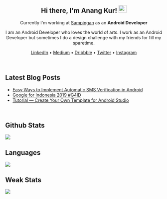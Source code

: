 <h2 align="center">Hi there, I'm Anang Kur! <img src="https://media.giphy.com/media/hvRJCLFzcasrR4ia7z/giphy.gif" width="25px">
</h2>

<p align="center">Currently I'm working at <a href="https://www.sampingan.co.id">Sampingan</a> as an <b>Android Developer</b></p>

<p align="center">I am an Android Developer who loves the world of arts. I work as an Android Developer but sometimes I do a design challenge with my friends for fill my sparetime.</p>

<p align="center">
    <a href="https://www.linkedin.com/in/anangkur">LinkedIn</a> •
    <a href="https://medium.com/@anangk97">Medium</a> •
    <a href="https://dribbble.com/anangkur">Dribbble</a> •
    <a href="https://twitter.com/anang_kur">Twitter</a> •
    <a href="https://instagram.com/anang.kur">Instagram</a>
</p>
<br>

## Latest Blog Posts
* [Easy Ways to Implement Automatic SMS Verification in Android](https://medium.com/gits-apps-insight/easy-ways-to-implement-automatic-sms-verification-in-android-2b5d8040afbd)
* [Google for Indonesia 2019 #G4ID](https://medium.com/gits-apps-insight/google-for-indonesia-2019-g4id-30d73471d3ed)
* [Tutorial — Create Your Own Template for Android Studio](https://medium.com/gits-apps-insight/tutorial-create-your-own-template-for-android-studio-1aaa9b4cb18)
<br>

## Github Stats

<img src="https://github-readme-stats.vercel.app/api/?username=anangkur&hide=stars&show_icons=true&theme=buefy">
<br>

## Languages
<img src="https://github-readme-stats.vercel.app/api/top-langs/?username=anangkur&count_private=true&theme=buefy">
<br>

## Weak Stats
<img src="https://github-readme-stats.vercel.app/api/wakatime/?username=anangkur&count_private=true&theme=buefy">
